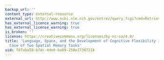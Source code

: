 ```yaml
---
backup_url: ''
content_type: external-resource
external_url: http://www.ncbi.nlm.nih.gov/entrez/query.fcgi?cmd=Retrieve&db=PubMed&dopt=Citation&list_uids=11165214
has_external_licence_warning: true
has_external_license_warning: true
is_broken: ''
license: https://creativecommons.org/licenses/by-nc-sa/4.0/
title: 'Language, Space, and the Development of Cognitive Flexibility in Humans: The
  Case of Two Spatial Memory Tasks'
uid: f87aba58-bfdc-4de0-ba69-250e37397218
---
```

